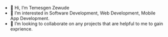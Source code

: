 - 👋 Hi, I’m Temesgen Zewude
- 👀 I’m interested in Software Development, Web Development, Mobile App Development.
- 💞️ I’m looking to collaborate on any projects that are helpful to me to gain exprience.


<!---
Temesgenzewude/Temesgenzewude is a ✨ special ✨ repository because its `README.md` (this file) appears on your GitHub profile.
You can click the Preview link to take a look at your changes.
--->
